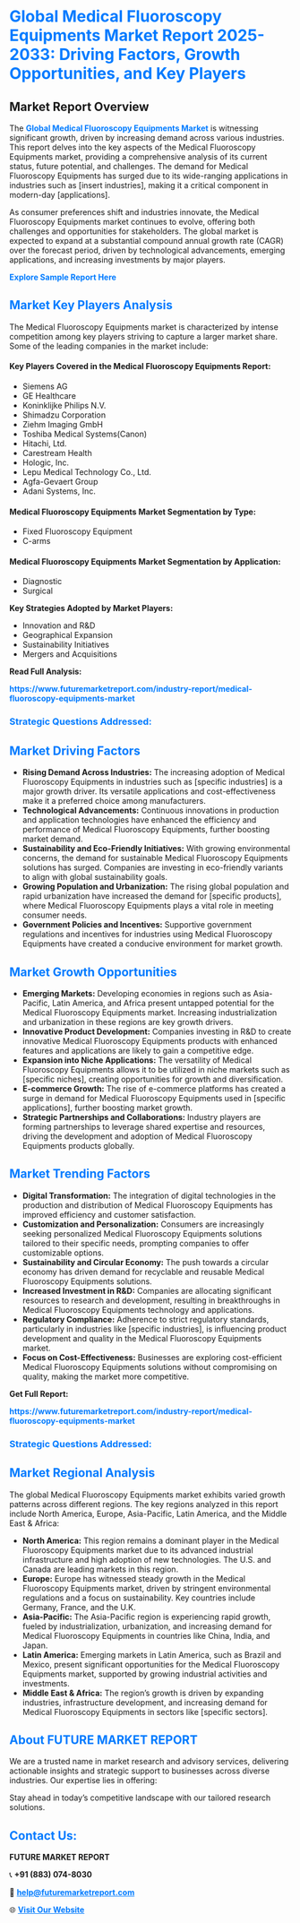 <h1 style="color: #007BFF;">Global Medical Fluoroscopy Equipments Market Report 2025-2033: Driving Factors, Growth Opportunities, and Key Players</h1>

<section id="overview">
<h2>Market Report Overview</h2>
<p>The <a href="https://www.futuremarketreport.com/industry-report/medical-fluoroscopy-equipments-market" style="color: #007BFF; text-decoration: none;"><strong>Global Medical Fluoroscopy Equipments Market</strong></a> is witnessing significant growth, driven by increasing demand across various industries. This report delves into the key aspects of the Medical Fluoroscopy Equipments market, providing a comprehensive analysis of its current status, future potential, and challenges. The demand for Medical Fluoroscopy Equipments has surged due to its wide-ranging applications in industries such as [insert industries], making it a critical component in modern-day [applications].</p>
<p>As consumer preferences shift and industries innovate, the Medical Fluoroscopy Equipments market continues to evolve, offering both challenges and opportunities for stakeholders. The global market is expected to expand at a substantial compound annual growth rate (CAGR) over the forecast period, driven by technological advancements, emerging applications, and increasing investments by major players.</p>
</section>

<section id="overview">
<p><a href="https://www.futuremarketreport.com/request-sample/reportId=89833" style="color: #007BFF; text-decoration: none;"><strong>Explore Sample Report Here</strong></a></p>
</section>

<section id="key-players">
<h2 style="color: #007BFF;">Market Key Players Analysis</h2>
<p>The Medical Fluoroscopy Equipments market is characterized by intense competition among key players striving to capture a larger market share. Some of the leading companies in the market include:</p>
<h4>Key Players Covered in the Medical Fluoroscopy Equipments Report:</h4>
<ul><li>Siemens AG</li><li>GE Healthcare</li><li>Koninklijke Philips N.V.</li><li>Shimadzu Corporation</li><li>Ziehm Imaging GmbH</li><li>Toshiba Medical Systems(Canon)</li><li>Hitachi, Ltd.</li><li>Carestream Health</li><li>Hologic, Inc.</li><li>Lepu Medical Technology Co., Ltd.</li><li>Agfa-Gevaert Group</li><li>Adani Systems, Inc.</li></ul>
<h4>Medical Fluoroscopy Equipments Market Segmentation by Type:</h4>
<ul><li>Fixed Fluoroscopy Equipment</li><li>C-arms</li></ul>

<h4>Medical Fluoroscopy Equipments Market Segmentation by Application:</h4>
<ul><li>Diagnostic</li><li>Surgical</li></ul>
<p><strong>Key Strategies Adopted by Market Players:</strong></p>
<ul>
<li>Innovation and R&D</li>
<li>Geographical Expansion</li>
<li>Sustainability Initiatives</li>
<li>Mergers and Acquisitions</li>
</ul>
</section>

<section>
<p><strong>Read Full Analysis: </strong></p><a href="https://www.futuremarketreport.com/industry-report/medical-fluoroscopy-equipments-market" style="color: #007BFF; text-decoration: none;"><strong>https://www.futuremarketreport.com/industry-report/medical-fluoroscopy-equipments-market</strong></a>
<h3 style="color: #007BFF;">Strategic Questions Addressed:</h3>
</section>

<section id="driving-factors">
<h2 style="color: #007BFF;">Market Driving Factors</h2>
<ul>
<li><strong>Rising Demand Across Industries:</strong> The increasing adoption of Medical Fluoroscopy Equipments in industries such as [specific industries] is a major growth driver. Its versatile applications and cost-effectiveness make it a preferred choice among manufacturers.</li>
<li><strong>Technological Advancements:</strong> Continuous innovations in production and application technologies have enhanced the efficiency and performance of Medical Fluoroscopy Equipments, further boosting market demand.</li>
<li><strong>Sustainability and Eco-Friendly Initiatives:</strong> With growing environmental concerns, the demand for sustainable Medical Fluoroscopy Equipments solutions has surged. Companies are investing in eco-friendly variants to align with global sustainability goals.</li>
<li><strong>Growing Population and Urbanization:</strong> The rising global population and rapid urbanization have increased the demand for [specific products], where Medical Fluoroscopy Equipments plays a vital role in meeting consumer needs.</li>
<li><strong>Government Policies and Incentives:</strong> Supportive government regulations and incentives for industries using Medical Fluoroscopy Equipments have created a conducive environment for market growth.</li>
</ul>
</section>

<section id="growth-opportunities">
<h2 style="color: #007BFF;">Market Growth Opportunities</h2>
<ul>
<li><strong>Emerging Markets:</strong> Developing economies in regions such as Asia-Pacific, Latin America, and Africa present untapped potential for the Medical Fluoroscopy Equipments market. Increasing industrialization and urbanization in these regions are key growth drivers.</li>
<li><strong>Innovative Product Development:</strong> Companies investing in R&D to create innovative Medical Fluoroscopy Equipments products with enhanced features and applications are likely to gain a competitive edge.</li>
<li><strong>Expansion into Niche Applications:</strong> The versatility of Medical Fluoroscopy Equipments allows it to be utilized in niche markets such as [specific niches], creating opportunities for growth and diversification.</li>
<li><strong>E-commerce Growth:</strong> The rise of e-commerce platforms has created a surge in demand for Medical Fluoroscopy Equipments used in [specific applications], further boosting market growth.</li>
<li><strong>Strategic Partnerships and Collaborations:</strong> Industry players are forming partnerships to leverage shared expertise and resources, driving the development and adoption of Medical Fluoroscopy Equipments products globally.</li>
</ul>
</section>

<section id="trending-factors">
<h2 style="color: #007BFF;">Market Trending Factors</h2>
<ul>
<li><strong>Digital Transformation:</strong> The integration of digital technologies in the production and distribution of Medical Fluoroscopy Equipments has improved efficiency and customer satisfaction.</li>
<li><strong>Customization and Personalization:</strong> Consumers are increasingly seeking personalized Medical Fluoroscopy Equipments solutions tailored to their specific needs, prompting companies to offer customizable options.</li>
<li><strong>Sustainability and Circular Economy:</strong> The push towards a circular economy has driven demand for recyclable and reusable Medical Fluoroscopy Equipments solutions.</li>
<li><strong>Increased Investment in R&D:</strong> Companies are allocating significant resources to research and development, resulting in breakthroughs in Medical Fluoroscopy Equipments technology and applications.</li>
<li><strong>Regulatory Compliance:</strong> Adherence to strict regulatory standards, particularly in industries like [specific industries], is influencing product development and quality in the Medical Fluoroscopy Equipments market.</li>
<li><strong>Focus on Cost-Effectiveness:</strong> Businesses are exploring cost-efficient Medical Fluoroscopy Equipments solutions without compromising on quality, making the market more competitive.</li>
</ul>
</section>

<section>
<p><strong>Get Full Report: </strong></p><a href="https://www.futuremarketreport.com/industry-report/medical-fluoroscopy-equipments-market" style="color: #007BFF; text-decoration: none;"><strong>https://www.futuremarketreport.com/industry-report/medical-fluoroscopy-equipments-market</strong></a>
<h3 style="color: #007BFF;">Strategic Questions Addressed:</h3>
</section>


<section id="regional-analysis">
<h2 style="color: #007BFF;">Market Regional Analysis</h2>
<p>The global Medical Fluoroscopy Equipments market exhibits varied growth patterns across different regions. The key regions analyzed in this report include North America, Europe, Asia-Pacific, Latin America, and the Middle East & Africa:</p>
<ul>
<li><strong>North America:</strong> This region remains a dominant player in the Medical Fluoroscopy Equipments market due to its advanced industrial infrastructure and high adoption of new technologies. The U.S. and Canada are leading markets in this region.</li>
<li><strong>Europe:</strong> Europe has witnessed steady growth in the Medical Fluoroscopy Equipments market, driven by stringent environmental regulations and a focus on sustainability. Key countries include Germany, France, and the U.K.</li>
<li><strong>Asia-Pacific:</strong> The Asia-Pacific region is experiencing rapid growth, fueled by industrialization, urbanization, and increasing demand for Medical Fluoroscopy Equipments in countries like China, India, and Japan.</li>
<li><strong>Latin America:</strong> Emerging markets in Latin America, such as Brazil and Mexico, present significant opportunities for the Medical Fluoroscopy Equipments market, supported by growing industrial activities and investments.</li>
<li><strong>Middle East & Africa:</strong> The region’s growth is driven by expanding industries, infrastructure development, and increasing demand for Medical Fluoroscopy Equipments in sectors like [specific sectors].</li>
</ul>
</section>

<footer>
<h2 style="color: #007BFF;">About FUTURE MARKET REPORT</h2>
<p>We are a trusted name in market research and advisory services, delivering actionable insights and strategic support to businesses across diverse industries. Our expertise lies in offering:</p>

<p>Stay ahead in today’s competitive landscape with our tailored research solutions.</p>

<h2 style="color: #007BFF;">Contact Us:</h2>
<p><strong>FUTURE MARKET REPORT</strong></p>
<p>📞 <strong>+91 (883) 074-8030</strong></p>
<p>📧 <strong><a href="mailto:help@futuremarketreport.com" style="color: #007BFF;">help@futuremarketreport.com</a></strong></p>
<p>🌐 <strong><a href="https://www.futuremarketreport.com/" style="color: #007BFF;">Visit Our Website</a></strong></p>
</footer>